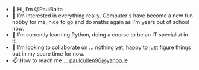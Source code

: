 - 👋 Hi, I’m @PaulBalto
- 👀 I’m interested in everything really. Computer's have become a new fun hobby for me, nice to go and do maths again as I'm years out of school now.
- 🌱 I’m currently learning Python, doing a course to be an IT specialist in it.
- 💞️ I’m looking to collaborate on ... nothing yet, happy to just figure things out in my spare time for now.
- 📫 How to reach me ... paulcullen96@yahoo.ie

<!---
PaulBalto/PaulBalto is a ✨ special ✨ repository because its `README.md` (this file) appears on your GitHub profile.
You can click the Preview link to take a look at your changes.
--->
